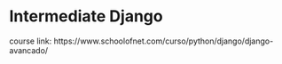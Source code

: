 <h1>Intermediate Django</h1>
<p>course link: https://www.schoolofnet.com/curso/python/django/django-avancado/</p>
